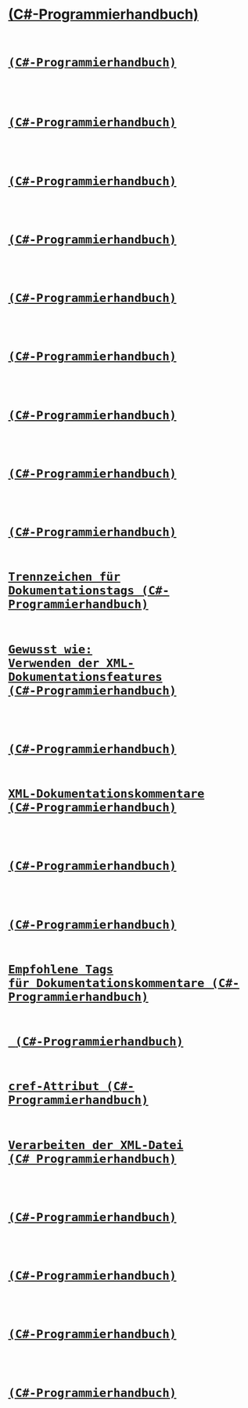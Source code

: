 # [<remarks> (C#-Programmierhandbuch)](remarks.md)
# [<code> (C#-Programmierhandbuch)](code.md)
# [<exception> (C#-Programmierhandbuch)](exception.md)
# [<list> (C#-Programmierhandbuch)](list.md)
# [<para> (C#-Programmierhandbuch)](para.md)
# [<returns> (C#-Programmierhandbuch)](returns.md)
# [<summary> (C#-Programmierhandbuch)](summary.md)
# [<c> (C#-Programmierhandbuch)](code-inline.md)
# [<include> (C#-Programmierhandbuch)](include.md)
# [<typeparam> (C#-Programmierhandbuch)](typeparam.md)
# [Trennzeichen für Dokumentationstags (C#-Programmierhandbuch)](delimiters-for-documentation-tags.md)
# [Gewusst wie: Verwenden der XML-Dokumentationsfeatures (C#-Programmierhandbuch)](how-to-use-the-xml-documentation-features.md)
# [<seealso> (C#-Programmierhandbuch)](seealso.md)
# [XML-Dokumentationskommentare (C#-Programmierhandbuch)](xml-documentation-comments.md)
# [<permission> (C#-Programmierhandbuch)](permission.md)
# [<paramref> (C#-Programmierhandbuch)](paramref.md)
# [Empfohlene Tags für Dokumentationskommentare (C#-Programmierhandbuch)](recommended-tags-for-documentation-comments.md)
# [<typeparamref> (C#-Programmierhandbuch)](typeparamref.md)
# [cref-Attribut (C#-Programmierhandbuch)](cref-attribute.md)
# [Verarbeiten der XML-Datei (C# Programmierhandbuch)](processing-the-xml-file.md)
# [<param> (C#-Programmierhandbuch)](param.md)
# [<example> (C#-Programmierhandbuch)](example.md)
# [<value> (C#-Programmierhandbuch)](value.md)
# [<see> (C#-Programmierhandbuch)](see.md)
